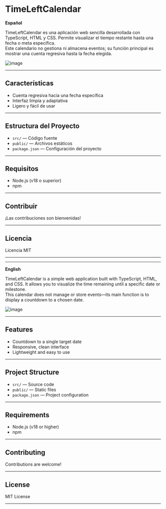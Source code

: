 # TimeLeftCalendar

**Español**

TimeLeftCalendar es una aplicación web sencilla desarrollada con TypeScript, HTML y CSS. Permite visualizar el tiempo restante hasta una fecha o meta específica.  
Este calendario no gestiona ni almacena eventos; su función principal es mostrar una cuenta regresiva hasta la fecha elegida.

![image](https://github.com/user-attachments/assets/46552c0f-4198-40d1-8d9b-28e373fdf61b)

---

## Características

- Cuenta regresiva hacia una fecha específica  
- Interfaz limpia y adaptativa  
- Ligero y fácil de usar  

---

## Estructura del Proyecto

- `src/` — Código fuente  
- `public/` — Archivos estáticos  
- `package.json` — Configuración del proyecto  

---

## Requisitos

- Node.js (v18 o superior)
- npm

---

## Contribuir

¡Las contribuciones son bienvenidas!

---

## Licencia

Licencia MIT

---

---

**English**

TimeLeftCalendar is a simple web application built with TypeScript, HTML, and CSS. It allows you to visualize the time remaining until a specific date or milestone.  
This calendar does not manage or store events—its main function is to display a countdown to a chosen date.

![image](https://github.com/user-attachments/assets/46552c0f-4198-40d1-8d9b-28e373fdf61b)

---

## Features

- Countdown to a single target date  
- Responsive, clean interface  
- Lightweight and easy to use  

---

## Project Structure

- `src/` — Source code  
- `public/` — Static files  
- `package.json` — Project configuration  

---

## Requirements

- Node.js (v18 or higher)
- npm

---

## Contributing

Contributions are welcome!

---

## License

MIT License

---
